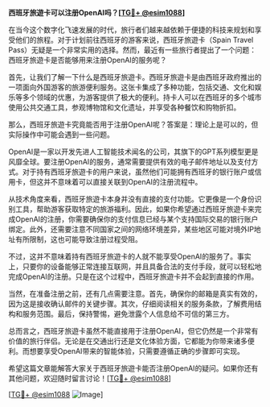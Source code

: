 **西班牙旅遊卡可以注册OpenAI吗？[[TG💪+ @esim1088](https://t.me/s/esim1088)]**

在当今这个数字化飞速发展的时代，旅行者们越来越依赖于便捷的科技来规划和享受他们的旅程。对于计划前往西班牙的游客来说，西班牙旅遊卡（Spain Travel Pass）无疑是一个非常实用的选择。然而，最近有一些旅行者提出了一个问题：西班牙旅遊卡是否能够用来注册OpenAI的服务呢？

首先，让我们了解一下什么是西班牙旅遊卡。西班牙旅遊卡是由西班牙政府推出的一项面向外国游客的旅游便利服务。这张卡集成了多种功能，包括交通、文化和娱乐等多个领域的优惠，为游客提供了极大的便利。持卡人可以在西班牙的多个城市使用公共交通工具，参观博物馆和文化遗址，并享受各种餐饮和购物折扣。

那么，西班牙旅遊卡究竟能否用于注册OpenAI呢？答案是：理论上是可以的，但实际操作中可能会遇到一些问题。

OpenAI是一家以开发先进人工智能技术闻名的公司，其旗下的GPT系列模型更是风靡全球。要注册OpenAI的服务，通常需要提供有效的电子邮件地址以及支付方式。对于持有西班牙旅遊卡的用户来说，虽然他们可能拥有西班牙的银行账户或信用卡，但这并不意味着可以直接关联到OpenAI的注册流程中。

从技术角度来看，西班牙旅遊卡本身并没有直接的支付功能。它更像是一个身份识别工具，帮助游客获取特定的旅游福利。因此，如果你希望通过西班牙旅遊卡来完成OpenAI的注册，你需要确保你的支付信息已经与某个支持国际交易的银行账户绑定。此外，还需要注意不同国家之间的网络环境差异，某些地区可能对境外IP地址有所限制，这也可能导致注册过程受阻。

不过，这并不意味着持有西班牙旅遊卡的人就不能享受OpenAI的服务了。事实上，只要你的设备能够正常连接互联网，并且具备合法的支付手段，就可以轻松地完成OpenAI的注册。只是在这个过程中，西班牙旅遊卡并不会起到直接的作用。

当然，在准备注册之前，还有几点需要注意。首先，确保你的邮箱是真实有效的，因为这是接收确认邮件的关键步骤。其次，仔细阅读相关的服务条款，了解费用结构和服务范围。最后，保持警惕，避免泄露个人信息给不可信的第三方。

总而言之，西班牙旅遊卡虽然不能直接用于注册OpenAI，但它仍然是一个非常有价值的旅行伴侣。无论是在交通出行还是文化体验方面，它都能为你带来诸多便利。而想要享受OpenAI带来的智能体验，只需要遵循正确的步骤即可实现。

希望这篇文章能解答大家关于西班牙旅遊卡能否注册OpenAI的疑问。如果你还有其他问题，欢迎随时留言讨论！[[TG💪+ @esim1088](https://t.me/s/esim1088)]

[[TG💪+ @esim1088](https://t.me/s/esim1088) ![Image](https://i.postimg.cc/4NQfJmqS/Snipaste-2025-05-13-00-14-12.png)]